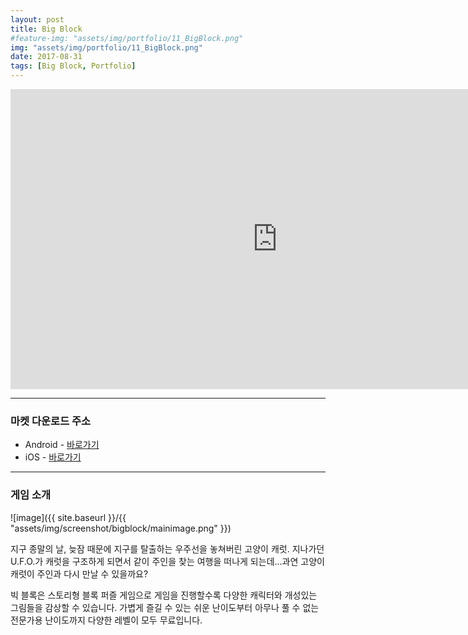 ```yaml
---
layout: post
title: Big Block
#feature-img: "assets/img/portfolio/11_BigBlock.png"
img: "assets/img/portfolio/11_BigBlock.png"
date: 2017-08-31
tags: [Big Block, Portfolio]
---
```


<center><iframe width="853" height="480" src="https://www.youtube.com/embed/aI7AEghwUlg" frameborder="0" allowfullscreen></iframe></center>

---

### 마켓 다운로드 주소

* Android - [바로가기](https://play.google.com/store/apps/details?id=com.gamefox.bigblock)
* iOS - [바로가기](https://itunes.apple.com/us/app/big-block-puzzle/id1278824613?ls=1&mt=8)

---

### 게임 소개

![image]({{ site.baseurl }}/{{ "assets/img/screenshot/bigblock/mainimage.png" }}) 

지구 종말의 날, 늦잠 때문에 지구를 탈출하는 우주선을 놓쳐버린 고양이 캐럿. 지나가던 U.F.O.가 캐럿을 구조하게 되면서 같이 주인을 찾는 여행을 떠나게 되는데...과연 고양이 캐럿이 주인과 다시 만날 수 있을까요?

빅 블록은 스토리형 블록 퍼즐 게임으로 게임을 진행할수록 다양한 캐릭터와 개성있는 그림들을 감상할 수 있습니다. 가볍게 즐길 수 있는 쉬운 난이도부터 아무나 풀 수 없는 전문가용 난이도까지 다양한 레벨이 모두 무료입니다.

